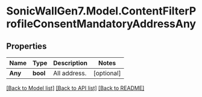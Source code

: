 # SonicWallGen7.Model.ContentFilterProfileConsentMandatoryAddressAny

## Properties

Name | Type | Description | Notes
------------ | ------------- | ------------- | -------------
**Any** | **bool** | All address. | [optional] 

[[Back to Model list]](../README.md#documentation-for-models) [[Back to API list]](../README.md#documentation-for-api-endpoints) [[Back to README]](../README.md)

